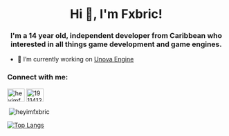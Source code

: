<h1 align="center">Hi 👋, I'm Fxbric!</h1>
<h3 align="center">I'm a 14 year old, independent developer from Caribbean who interested in all things game development and game engines.</h3>

- 🔭 I’m currently working on [Unova Engine](https://github.com/HeyImFxbric/UnovaEngine)

<h3 align="left">Connect with me:</h3>
<p align="left">
<a href="https://twitter.com/heyimfxbric" target="blank"><img align="center" src="https://raw.githubusercontent.com/rahuldkjain/github-profile-readme-generator/master/src/images/icons/Social/twitter.svg" alt="heyimfxbric" height="30" width="40" /></a>
<a href="https://stackoverflow.com/users/19114125" target="blank"><img align="center" src="https://raw.githubusercontent.com/rahuldkjain/github-profile-readme-generator/master/src/images/icons/Social/stack-overflow.svg" alt="19114125" height="30" width="40" /></a>
</p>

<p>&nbsp;<img align="center" src="https://github-readme-stats.vercel.app/api?username=heyimfxbric&show_icons=true&locale=en" alt="heyimfxbric" /></p>



[![Top Langs](https://github-readme-stats.vercel.app/api/top-langs/?username=HeyImFxbric)](https://github.com/anuraghazra/github-readme-stats)
